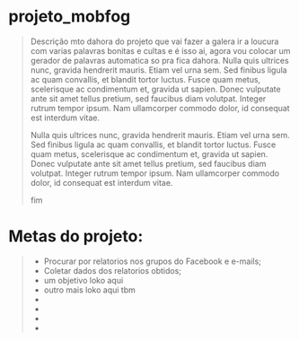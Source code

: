 # projeto_mobfog
> Descrição mto dahora do projeto que vai fazer a galera ir a loucura com varias palavras bonitas e cultas e é isso ai, agora vou colocar um gerador de palavras automatica so pra fica dahora. Nulla quis ultrices nunc, gravida hendrerit mauris. Etiam vel urna sem. Sed finibus ligula ac quam convallis, et blandit tortor luctus. Fusce quam metus, scelerisque ac condimentum et, gravida ut sapien. Donec vulputate ante sit amet tellus pretium, sed faucibus diam volutpat. Integer rutrum tempor ipsum. Nam ullamcorper commodo dolor, id consequat est interdum vitae.
>
> Nulla quis ultrices nunc, gravida hendrerit mauris. Etiam vel urna sem. Sed finibus ligula ac quam convallis, et blandit tortor luctus. Fusce quam metus, scelerisque ac condimentum et, gravida ut sapien. Donec vulputate ante sit amet tellus pretium, sed faucibus diam volutpat. Integer rutrum tempor ipsum. Nam ullamcorper commodo dolor, id consequat est interdum vitae.
> 
> fim

# Metas do projeto:
> - Procurar por relatorios nos grupos do Facebook e e-mails;
> - Coletar dados dos relatorios obtidos;
> - um objetivo loko aqui
> - outro mais loko aqui tbm
> -
> -
> -
> -

